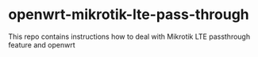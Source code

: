 # openwrt-mikrotik-lte-pass-through
This repo contains instructions how to deal with Mikrotik LTE passthrough feature and openwrt
